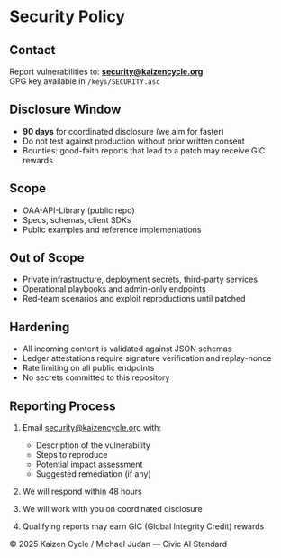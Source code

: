 # Security Policy

## Contact
Report vulnerabilities to: **security@kaizencycle.org**  
GPG key available in `/keys/SECURITY.asc`

## Disclosure Window
- **90 days** for coordinated disclosure (we aim for faster)
- Do not test against production without prior written consent
- Bounties: good-faith reports that lead to a patch may receive GIC rewards

## Scope
- OAA-API-Library (public repo)
- Specs, schemas, client SDKs
- Public examples and reference implementations

## Out of Scope
- Private infrastructure, deployment secrets, third-party services
- Operational playbooks and admin-only endpoints
- Red-team scenarios and exploit reproductions until patched

## Hardening
- All incoming content is validated against JSON schemas
- Ledger attestations require signature verification and replay-nonce
- Rate limiting on all public endpoints
- No secrets committed to this repository

## Reporting Process
1. Email security@kaizencycle.org with:
   - Description of the vulnerability
   - Steps to reproduce
   - Potential impact assessment
   - Suggested remediation (if any)

2. We will respond within 48 hours
3. We will work with you on coordinated disclosure
4. Qualifying reports may earn GIC (Global Integrity Credit) rewards

© 2025 Kaizen Cycle / Michael Judan — Civic AI Standard